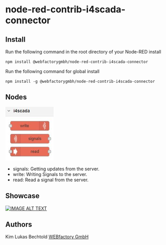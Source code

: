 # node-red-contrib-i4scada-connector

## Install

Run the following command in the root directory of your Node-RED install

    npm install @webfactorygmbh/node-red-contrib-i4scada-connector

Run the following command for global install

    npm install -g @webfactorygmbh/node-red-contrib-i4scada-connector

## Nodes

![Alt text](https://raw.githubusercontent.com/webfactory-team/node-red-contrib-i4scada-connector/master/nodes.JPG "Nodes overview")

* signals: Getting updates from the server.
* write: Writing Signals to the server.
* read: Read a signal from the server.

## Showcase

[![IMAGE ALT TEXT](https://img.youtube.com/vi/uonU1EcUecA/0.jpg)](http://www.youtube.com/watch?v=uonU1EcUecA "i4SCADA and Node RED - A fun flow using Twitter")

## Authors

Kim Lukas Bechtold [WEBfactory GmbH][1]

[1]:https://webfactory-i4.de